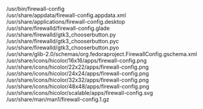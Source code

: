 /usr/bin/firewall-config  
/usr/share/appdata/firewall-config.appdata.xml  
/usr/share/applications/firewall-config.desktop  
/usr/share/firewalld/firewall-config.glade  
/usr/share/firewalld/gtk3\_chooserbutton.py  
/usr/share/firewalld/gtk3\_chooserbutton.pyc  
/usr/share/firewalld/gtk3\_chooserbutton.pyo  
/usr/share/glib-2.0/schemas/org.fedoraproject.FirewallConfig.gschema.xml  
/usr/share/icons/hicolor/16x16/apps/firewall-config.png  
/usr/share/icons/hicolor/22x22/apps/firewall-config.png  
/usr/share/icons/hicolor/24x24/apps/firewall-config.png  
/usr/share/icons/hicolor/32x32/apps/firewall-config.png  
/usr/share/icons/hicolor/48x48/apps/firewall-config.png  
/usr/share/icons/hicolor/scalable/apps/firewall-config.svg  
/usr/share/man/man1/firewall-config.1.gz  
